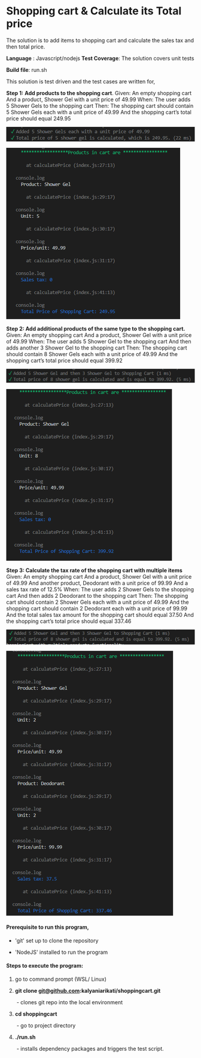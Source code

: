 # Shopping cart & Calculate its Total price

The solution is to add items to shopping cart and calculate the sales tax and then total price. 

**Language** : Javascript/nodejs
**Test Coverage**: The solution covers unit tests

**Build file**: run.sh

This solution is test driven and the test cases are written for,

**Step 1:** **Add products to the shopping cart**.
Given:
An empty shopping cart
And a product, Shower Gel with a unit price of 49.99
When:
The user adds 5 Shower Gels to the shopping cart
Then:
The shopping cart should contain 5 Shower Gels each with a unit price of 49.99
And the shopping cart’s total price should equal 249.95

![1-1](docs/1-1.PNG)



![1-2](docs/1-2.PNG)

**Step 2: Add additional products of the same type to the shopping cart.**
Given:
An empty shopping cart
And a product, Shower Gel with a unit price of 49.99
When:
The user adds 5 Shower Gel to the shopping cart
And then adds another 3 Shower Gel to the shopping cart
Then:
The shopping cart should contain 8 Shower Gels each with a unit price of 49.99
And the shopping cart’s total price should equal 399.92



![2-1](docs/2-1.PNG)

![2-2](docs/2-2.PNG)

**Step 3: Calculate the tax rate of the shopping cart with multiple items**
Given:
An empty shopping cart
And a product, Shower Gel with a unit price of 49.99
And another product, Deodorant with a unit price of 99.99
And a sales tax rate of 12.5%
When:
The user adds 2 Shower Gels to the shopping cart
And then adds 2 Deodorant to the shopping cart
Then:
The shopping cart should contain 2 Shower Gels each with a unit price of 49.99
And the shopping cart should contain 2 Deodorant each with a unit price of 99.99
And the total sales tax amount for the shopping cart should equal 37.50
And the shopping cart’s total price should equal 337.46



![3-1](docs/3-1.PNG)

![3-2](docs/3-2.PNG)

#### Prerequisite to run this program, 

* 'git' set up to clone the repository

* 'NodeJS' installed to run the program 

  

#### Steps to execute the program:

1. go to command prompt (WSL/ Linux)

2. **git clone git@github.com:kalyaniarikati/shoppingcart.git** 

   ​	- clones git repo into the local environment

3. **cd shoppingcart**

   ​	- go to project directory

4. **./run.sh** 

   ​	- installs dependency packages and triggers the test script.

 

